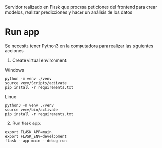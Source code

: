 Servidor realizado en Flask que procesa peticiones del frontend para crear modelos, realizar predicciones y hacer un análisis de los datos

# Run app

Se necesita tener Python3 en la computadora para realizar las siguientes acciones

1. Create virtual environment:

Windows
```
python -m venv ./venv
source venv/Scripts/activate
pip install -r requirements.txt

```
Linux

```
python3 -m venv ./venv
source venv/bin/activate
pip install -r requirements.txt
```

2. Run flask app:

```
export FLASK_APP=main
export FLASK_ENV=development
flask --app main --debug run
```
